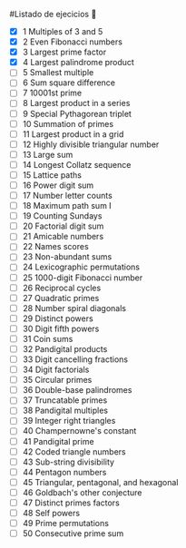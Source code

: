 #Listado de ejecicios :memo:

- [x] 1	Multiples of 3 and 5
- [x] 2	Even Fibonacci numbers
- [x] 3	Largest prime factor
- [x] 4	Largest palindrome product
- [ ] 5	Smallest multiple
- [ ] 6	Sum square difference
- [ ] 7	10001st prime
- [ ] 8	Largest product in a series
- [ ] 9	Special Pythagorean triplet
- [ ] 10	Summation of primes	
- [ ] 11	Largest product in a grid	
- [ ] 12	Highly divisible triangular number	
- [ ] 13	Large sum
- [ ] 14	Longest Collatz sequence
- [ ] 15	Lattice paths
- [ ] 16	Power digit sum
- [ ] 17	Number letter counts
- [ ] 18	Maximum path sum I
- [ ] 19	Counting Sundays
- [ ] 20	Factorial digit sum
- [ ] 21	Amicable numbers
- [ ] 22	Names scores
- [ ] 23	Non-abundant sums
- [ ] 24	Lexicographic permutations
- [ ] 25	1000-digit Fibonacci number
- [ ] 26	Reciprocal cycles
- [ ] 27	Quadratic primes
- [ ] 28	Number spiral diagonals
- [ ] 29	Distinct powers
- [ ] 30	Digit fifth powers
- [ ] 31	Coin sums
- [ ] 32	Pandigital products
- [ ] 33	Digit cancelling fractions
- [ ] 34	Digit factorials
- [ ] 35	Circular primes
- [ ] 36	Double-base palindromes
- [ ] 37	Truncatable primes
- [ ] 38	Pandigital multiples
- [ ] 39	Integer right triangles
- [ ] 40	Champernowne's constant
- [ ] 41	Pandigital prime
- [ ] 42	Coded triangle numbers
- [ ] 43	Sub-string divisibility
- [ ] 44	Pentagon numbers
- [ ] 45	Triangular, pentagonal, and hexagonal
- [ ] 46	Goldbach's other conjecture
- [ ] 47	Distinct primes factors
- [ ] 48	Self powers
- [ ] 49	Prime permutations
- [ ] 50	Consecutive prime sum